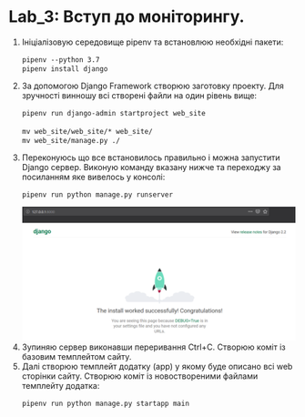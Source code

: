 # Lab_3: Вступ до моніторингу.

1. Ініціалізовую середовище pipenv та встановлюю необхідні пакети:
    ```
    pipenv --python 3.7
    pipenv install django
    ```
2. За допомогою Django Framework створюю заготовку проекту. Для зручності винношу всі створені файли на один рівень вище:
    ```
    pipenv run django-admin startproject web_site
   
    mv web_site/web_site/* web_site/
    mv web_site/manage.py ./
    ```
3. Переконуюсь що все встановилось правильно і можна запустити Django сервер. Виконую команду вказану нижче та переходжу за посиланням яке вивелось у консолі:
    ```
    pipenv run python manage.py runserver
    ```
    ![django server](images/lab_3_1.png)
4. Зупиняю сервер виконавши переривання Ctrl+C. Створюю коміт із базовим темплейтом сайту.
5. Далі створюю темплейт додатку (app) у якому буде описано всі web сторінки сайту. Створюю коміт із новоствореними файлами темплейту додатка:
   ```
   pipenv run python manage.py startapp main
   ```
   